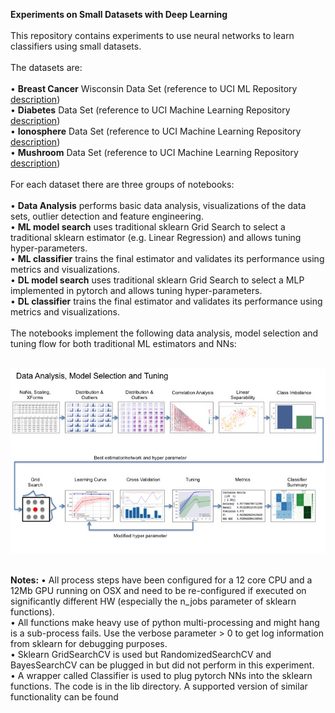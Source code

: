 <b>Experiments on Small Datasets with Deep Learning</b>
<br><br>
This repository contains experiments to use neural networks to learn classifiers using small datasets. 
<br><br>
The datasets are:
<br><br>
•	<b>Breast Cancer</b> Wisconsin Data Set (reference to UCI ML Repository <a href="http://archive.ics.uci.edu/ml/datasets/Breast+Cancer+Wisconsin+%28Diagnostic%29">description</a>)<br>
•	<b>Diabetes</b> Data Set (reference to UCI Machine Learning Repository <a href="https://archive.ics.uci.edu/ml/datasets/diabetes">description</a>)<br>
•	<b>Ionosphere</b> Data Set (reference to UCI Machine Learning Repository <a href="https://archive.ics.uci.edu/ml/datasets/ionosphere">description</a>)<br>
•	<b>Mushroom</b> Data Set (reference to UCI Machine Learning Repository <a href="https://archive.ics.uci.edu/ml/datasets/mushroom">description</a>)
<br><br>
For each dataset there are three groups of notebooks:
<br><br>
•	<b>Data Analysis</b> performs basic data analysis, visualizations of the data sets, outlier detection and feature engineering.<br>
•	<b>ML model search</b> uses traditional sklearn Grid Search to select a traditional sklearn estimator (e.g. Linear Regression) and allows tuning hyper-parameters.<br>
•	<b>ML classifier</b> trains the final estimator and validates its performance using metrics and visualizations.<br>
•	<b>DL model search</b> uses traditional sklearn Grid Search to select a MLP implemented in pytorch and allows tuning hyper-parameters.<br>
•	<b>DL classifier</b> trains the final estimator and validates its performance using metrics and visualizations.
<br><br>
The notebooks implement the following data analysis, model selection and tuning flow for both traditional ML estimators and NNs:
<br><br>

![Alt text](images/AnalysisSelectionTuning.jpg?raw=true "")

<br/>
<b>Notes:</b>
•	All process steps have been configured for a 12 core CPU and a 12Mb GPU running on OSX and need to be re-configured if executed on significantly different HW (especially the n_jobs parameter of sklearn functions).<br/>
•	All functions make heavy use of python multi-processing and might hang is a sub-process fails. Use the verbose parameter > 0 to get log information from sklearn for debugging purposes.<br/>
•	Sklearn GridSearchCV is used but RandomizedSearchCV and BayesSearchCV can be plugged in but did not perform in this experiment.<br/>
•	A wrapper called Classifier is used to plug pytorch NNs into the sklearn functions. The code is in the lib directory. A supported version of similar functionality can be found <a href="https://github.com/dnouri/skorch</a>.<br/>
•	The focus of the notebooks is to understand the behavior of traditional ML models versus neural networks if one uses small datasets (i.e. overtraining, overfitting, runtime, metrics). Only minimal feature engineering and individual tuning has been done.<br/>
•	If code has been included form other places the URL of the source blog, repository, etc. has been included above the code.<br/>
